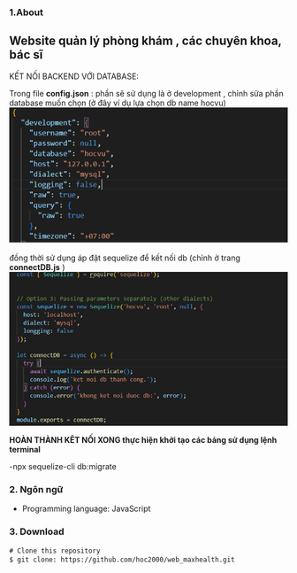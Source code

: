 ### 1.About
## Website quản lý phòng khám , các chuyên khoa, bác sĩ

KẾT NỐI BACKEND VỚI DATABASE:

Trong file **config.json** : phần sẽ sử dụng là ở development , 
chỉnh sửa phần database muốn chọn
(ở đây ví dụ lựa chọn db name hocvu) 
![view](res/data_config.png)

đồng thời sử dụng áp đặt sequelize để kết nối db (chỉnh ở trang **connectDB.js** )
![view](res/sequelize.png)



**HOÀN THÀNH KÊT NỐI XONG thực hiện khởi tạo các bảng sử dụng lệnh terminal**

-npx sequelize-cli db:migrate


### 2. Ngôn ngữ
- Programming language: JavaScript

### 3. Download
```
# Clone this repository
$ git clone: https://github.com/hoc2000/web_maxhealth.git
```
